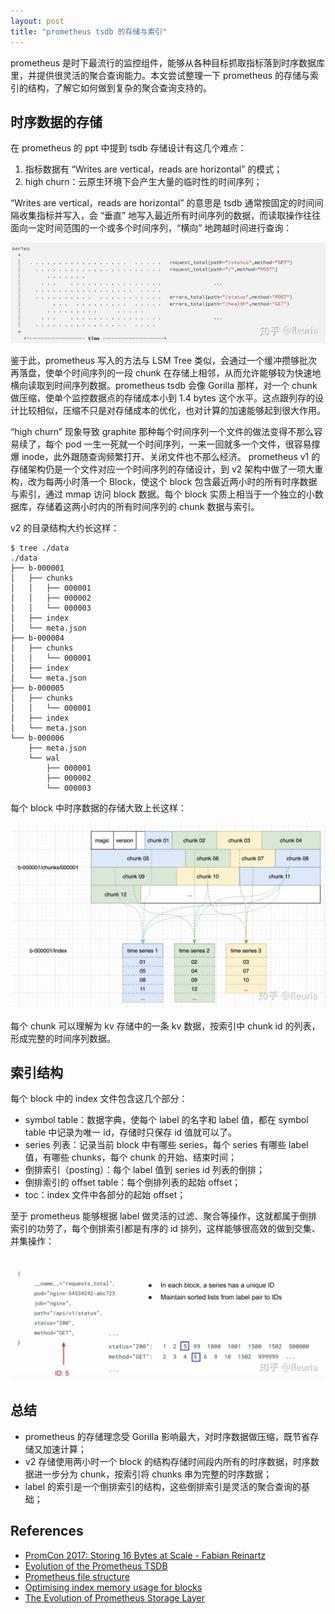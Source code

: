 ```yaml
---
layout: post
title: "prometheus tsdb 的存储与索引"
---
```


prometheus 是时下最流行的监控组件，能够从各种目标抓取指标落到时序数据库里，并提供很灵活的聚合查询能力。本文尝试整理一下 prometheus 的存储与索引的结构，了解它如何做到复杂的聚合查询支持的。

## 时序数据的存储

在 prometheus 的 ppt 中提到 tsdb 存储设计有这几个难点：

1. 指标数据有 “Writes are vertical，reads are horizontal” 的模式；
2. high churn：云原生环境下会产生大量的临时性的时间序列；

“Writes are vertical，reads are horizontal” 的意思是 tsdb 通常按固定的时间间隔收集指标并写入，会 “垂直” 地写入最近所有时间序列的数据，而读取操作往往面向一定时间范围的一个或多个时间序列，“横向” 地跨越时间进行查询：

![](/images/prometheus-series.jpg)

鉴于此，prometheus 写入的方法与 LSM Tree 类似，会通过一个缓冲攒够批次再落盘，使单个时间序列的一段 chunk 在存储上相邻，从而允许能够较为快速地横向读取到时间序列数据。prometheus tsdb 会像 Gorilla 那样，对一个 chunk 做压缩，使单个监控数据点的存储成本小到 1.4 bytes 这个水平。这点跟列存的设计比较相似，压缩不只是对存储成本的优化，也对计算的加速能够起到很大作用。

“high churn” 现象导致 graphite 那种每个时间序列一个文件的做法变得不那么容易续了，每个 pod 一生一死就一个时间序列，一来一回就多一个文件，很容易撑爆 inode，此外跟随查询频繁打开、关闭文件也不那么经济。 prometheus v1 的存储架构仍是一个文件对应一个时间序列的存储设计，到 v2 架构中做了一项大重构，改为每两小时落一个 Block，使这个 block 包含最近两小时的所有时序数据与索引，通过 mmap 访问 block 数据。每个 block 实质上相当于一个独立的小数据库，存储着这两小时内的所有时间序列的 chunk 数据与索引。

v2 的目录结构大约长这样：

```
$ tree ./data
./data
├── b-000001
│   ├── chunks
│   │   ├── 000001
│   │   ├── 000002
│   │   └── 000003
│   ├── index
│   └── meta.json
├── b-000004
│   ├── chunks
│   │   └── 000001
│   ├── index
│   └── meta.json
├── b-000005
│   ├── chunks
│   │   └── 000001
│   ├── index
│   └── meta.json
└── b-000006
    ├── meta.json
    └── wal
        ├── 000001
        ├── 000002
        └── 000003
```

每个 block 中时序数据的存储大致上长这样：

![](/images/prometheus-block.jpg)

每个 chunk 可以理解为 kv 存储中的一条 kv 数据，按索引中 chunk id 的列表，形成完整的时间序列数据。

## 索引结构

每个 block 中的 index 文件包含这几个部分：

- symbol table：数据字典，使每个 label 的名字和 label 值，都在 symbol table 中记录为唯一 id，存储时只保存 id 值就可以了。
- series 列表：记录当前 block 中有哪些 series，每个 series 有哪些 label 值，有哪些 chunks，每个 chunk 的开始、结束时间；
- 倒排索引（posting）：每个 label 值到 series id 列表的倒排；
- 倒排索引的 offset table：每个倒排列表的起始 offset；
- toc：index 文件中各部分的起始 offset；

至于 prometheus 能够根据 label 做灵活的过滤、聚合等操作，这就都属于倒排索引的功劳了，每个倒排索引都是有序的 id 排列，这样能够很高效的做到交集、并集操作：

![](/images/prometheus-label-posting.jpg)

## 总结

- prometheus 的存储理念受 Gorilla 影响最大，对时序数据做压缩，既节省存储又加速计算；
- v2 存储使用两小时一个 block 的结构存储时间段内所有的时序数据，时序数据进一步分为 chunk，按索引将 chunks 串为完整的时序数据；
- label 的索引是一个倒排索引的结构，这些倒排索引是灵活的聚合查询的基础；

## References

- [PromCon 2017: Storing 16 Bytes at Scale - Fabian Reinartz](https://www.youtube.com/watch?v=b_pEevMAC3I)
- [Evolution of the Prometheus TSDB](https://www.percona.com/live/e17/sites/default/files/slides/Evolution%20of%20the%20Prometheus%20TSDB%20-%20FileId%20-%20115511.pdf)
- [Prometheus file structure](https://george24601.github.io/2019/12/26/prometheus.html)
- [Optimising index memory usage for blocks](https://www.robustperception.io/optimising-index-memory-usage-for-blocks)
- [The Evolution of Prometheus Storage Layer](https://zhenghe-md.github.io/blog/2020/02/27/The-Evolution-of-Prometheus-Storage-Layer/)